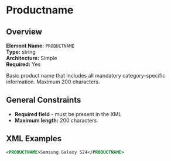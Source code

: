 # Productname

## Overview

**Element Name:** `PRODUCTNAME`<br>
**Type:** string<br>
**Architecture:** Simple<br>
**Required:** Yes<br>

Basic product name that includes all mandatory category-specific information.
Maximum 200 characters.


## General Constraints

- **Required field** - must be present in the XML
- **Maximum length:** 200 characters

## XML Examples

```xml
<PRODUCTNAME>Samsung Galaxy S24</PRODUCTNAME>
```





